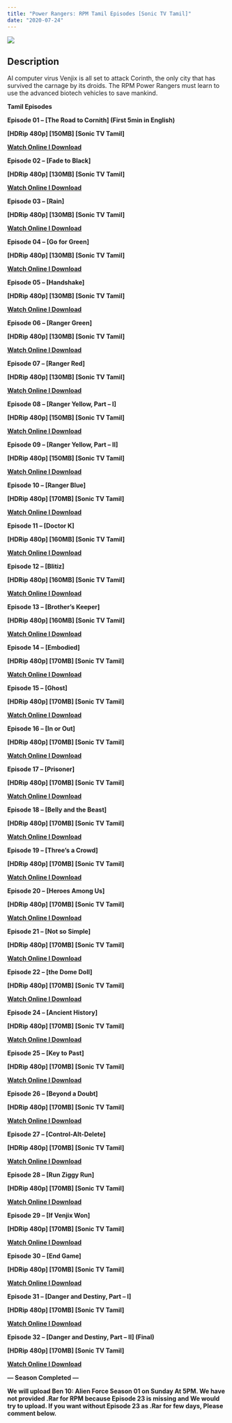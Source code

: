 ```yaml
---
title: "Power Rangers: RPM Tamil Episodes [Sonic TV Tamil]"
date: "2020-07-24"
---
```


[![](https://1.bp.blogspot.com/-OxGOlEg3BxQ/Xxqrkm_IhHI/AAAAAAAABDc/w3z8jmg78BYJQMYdtdHQ9zytqHR6jzSUwCLcBGAsYHQ/d/147c1ceea6862aa29747f8928f115c64.jpg)](https://1.bp.blogspot.com/-OxGOlEg3BxQ/Xxqrkm_IhHI/AAAAAAAABDc/w3z8jmg78BYJQMYdtdHQ9zytqHR6jzSUwCLcBGAsYHQ/s1024/147c1ceea6862aa29747f8928f115c64.jpg)

## Description

AI computer virus Venjix is all set to attack Corinth, the only city that has survived the carnage by its droids. The RPM Power Rangers must learn to use the advanced biotech vehicles to save mankind.

**Tamil Episodes**

**Episode 01 – \[The Road to Cornith\] (First 5min in English)**

**\[HDRip 480p\] \[150MB\] \[Sonic TV Tamil\]**

**[Watch Online I Download](https://drive.google.com/file/d/1Il8vLOyzgXZOCJf43KakqdbQh9EryEEN/view?usp=sharing)**

**Episode 02 – \[Fade to Black\]**

**\[HDRip 480p\] \[130MB\] \[Sonic TV Tamil\]**

**[Watch Online I Download](https://drive.google.com/file/d/1gef6YHoJ9EldafxEXvTONHey08FTV2CS/view?usp=sharing)**

**Episode 03 – \[Rain\]**

**\[HDRip 480p\] \[130MB\] \[Sonic TV Tamil\]**

**[Watch Online I Download](https://drive.google.com/file/d/1b94qf7wCauAevI5UoTTswJ-UXYUGvLsV/view?usp=sharing)**

**Episode 04 – \[Go for Green\]**

**\[HDRip 480p\] \[130MB\] \[Sonic TV Tamil\]**

**[Watch Online I Download](https://drive.google.com/file/d/1ijfRxTH8i9ZhdmyHR4T-FCDB3DtN455H/view?usp=sharing)**

**Episode 05 – \[Handshake\]**

**\[HDRip 480p\] \[130MB\] \[Sonic TV Tamil\]**

**[Watch Online I Download](https://drive.google.com/file/d/1IznLiSX8nb4ZeEy1XAT624ylvrl6HyNF/view?usp=sharing)**

**Episode 06 – \[Ranger Green\]**

**\[HDRip 480p\] \[130MB\] \[Sonic TV Tamil\]**

**[Watch Online I Download](https://drive.google.com/file/d/1_Oj4vZqJbY0_lYJhRe5akv8jaBNmm793/view?usp=sharing)**

**Episode 07 – \[Ranger Red\]**

**\[HDRip 480p\] \[130MB\] \[Sonic TV Tamil\]**

**[Watch Online I Download](https://drive.google.com/file/d/1KaNUFHr2F6G81u8wgLMpH31g8G2BLMtn/view?usp=sharing)**

**Episode 08 – \[Ranger Yellow, Part – I\]**

**\[HDRip 480p\] \[150MB\] \[Sonic TV Tamil\]**

**[Watch Online I Download](https://drive.google.com/file/d/1ChrIF42FRS8Q2EX10WNQW5o59W5bo2zN/view?usp=sharing)**

**Episode 09 – \[Ranger Yellow, Part – II\]**

**\[HDRip 480p\] \[150MB\] \[Sonic TV Tamil\]**

**[Watch Online I Download](https://drive.google.com/file/d/1kw_kh8OALC-GpWsfDyWlEq0bM5u77Fwg/view?usp=sharing)**

**Episode 10 – \[Ranger Blue\]**

**\[HDRip 480p\] \[170MB\] \[Sonic TV Tamil\]**

**[Watch Online I Download](https://drive.google.com/file/d/191wm8ugO3v511ibbxBfe9JmwGdPVgfCR/view?usp=sharing)**

**Episode 11 – \[Doctor K\]**

**\[HDRip 480p\] \[160MB\] \[Sonic TV Tamil\]**

**[Watch Online I Download](https://drive.google.com/file/d/12a-GIL13waUt4QtR-qgwhdRX6Cr3__Rh/view?usp=sharing)**

**Episode 12 – \[Blitiz\]**

**\[HDRip 480p\] \[160MB\] \[Sonic TV Tamil\]**

**[Watch Online I Download](https://drive.google.com/file/d/1A9eOK_J_L9YiDvxVYE4St-pNU5jR1XYG/view?usp=sharing)**

**Episode 13 – \[Brother’s Keeper\]**

**\[HDRip 480p\] \[160MB\] \[Sonic TV Tamil\]**

**[Watch Online I Download](https://drive.google.com/file/d/1nO9VKxWtGWfY6ifSIlp9EkDTEeWGZPrU/view?usp=sharing)**

**Episode 14 – \[Embodied\]**

**\[HDRip 480p\] \[170MB\] \[Sonic TV Tamil\]**

**[Watch Online I Download](https://drive.google.com/file/d/1S8_lPqBFoL9dpV31clJX8gYQee60fSUM/view?usp=sharing)**

**Episode 15 – \[Ghost\]**

**\[HDRip 480p\] \[170MB\] \[Sonic TV Tamil\]**

**[Watch Online I Download](https://drive.google.com/file/d/1I83A-_s3WSmcqpP-L_VGaRdS1Aa8kA0i/view?usp=sharing)**

**Episode 16 – \[In or Out\]**

**\[HDRip 480p\] \[170MB\] \[Sonic TV Tamil\]**

**[Watch Online I Download](https://drive.google.com/file/d/1kwcoqDpSQgqZB_JXmDXgeW-Ce-8I0-85/view?usp=sharing)**

**Episode 17 – \[Prisoner\]**

**\[HDRip 480p\] \[170MB\] \[Sonic TV Tamil\]**

**[Watch Online I Download](https://drive.google.com/file/d/1kBdH5NQ3_H4DmiSDxP6wDW1Ie80ARYxF/view?usp=sharing)**

**Episode 18 – \[Belly and the Beast\]**

**\[HDRip 480p\] \[170MB\] \[Sonic TV Tamil\]**

**[Watch Online I Download](https://drive.google.com/file/d/1wyNVDt8Krc9XeYQxcoDMt9sRZpfsy8-5/view?usp=sharing)**

**Episode 19 – \[Three’s a Crowd\]**

**\[HDRip 480p\] \[170MB\] \[Sonic TV Tamil\]**

**[Watch Online I Download](https://drive.google.com/file/d/1edm1jJmpMuANgmgpOJdukncbY8ZtCHaW/view?usp=sharing)**

**Episode 20 – \[Heroes Among Us\]**

**\[HDRip 480p\] \[170MB\] \[Sonic TV Tamil\]**

**[Watch Online I Download](https://drive.google.com/file/d/1VE9ZZnl4W8UDyLXwb-GgnKLgZdKbeh2-/view?usp=sharing)**

**Episode 21 – \[Not so Simple\]**

**\[HDRip 480p\] \[170MB\] \[Sonic TV Tamil\]**

**[Watch Online I Download](https://drive.google.com/file/d/1Ef2rK1ULYWFOVg24DD1RED0mUf6JWyV-/view?usp=sharing)**

**Episode 22 – \[the Dome Doll\]**

**\[HDRip 480p\] \[170MB\] \[Sonic TV Tamil\]**

**[Watch Online I Download](https://drive.google.com/file/d/1KO4BNbLOHYV3B5QB030hwQkgvPiXCZKq/view?usp=sharing)**

**Episode 24 – \[Ancient History\]**

**\[HDRip 480p\] \[170MB\] \[Sonic TV Tamil\]**

**[Watch Online I Download](https://drive.google.com/file/d/1LCO0nTUq8wonZsLbhr6kY15z43Ym3e0a/view?usp=sharing)**

**Episode 25 – \[Key to Past\]**

**\[HDRip 480p\] \[170MB\] \[Sonic TV Tamil\]**

**[Watch Online I Download](https://drive.google.com/file/d/1wvzeS_okxkaDZIU1T3v_PaFCkJlVUrx7/view?usp=sharing)**

**Episode 26 – \[Beyond a Doubt\]**

**\[HDRip 480p\] \[170MB\] \[Sonic TV Tamil\]**

**[Watch Online I Download](https://drive.google.com/file/d/1Dj8aOY4gq1ZH1YNRUWC9TGENTra6SHUN/view?usp=sharing)**

**Episode 27 – \[Control-Alt-Delete\]**

**\[HDRip 480p\] \[170MB\] \[Sonic TV Tamil\]**

**[Watch Online I Download](https://drive.google.com/file/d/1jSdZ6MPG4iXEnVY9jwvL18F9pFLjdq3o/view?usp=sharing)**

**Episode 28 – \[Run Ziggy Run\]**

**\[HDRip 480p\] \[170MB\] \[Sonic TV Tamil\]**

**[Watch Online I Download](https://drive.google.com/file/d/1DO2ur8KdD5kBx5OmJKjrhjzRSex_Gx7N/view?usp=sharing)**

**Episode 29 – \[If Venjix Won\]**

**\[HDRip 480p\] \[170MB\] \[Sonic TV Tamil\]**

**[Watch Online I Download](https://drive.google.com/file/d/17oUKF5l4yzYdsaSpIxLwIT2ZVxuZhK5t/view?usp=sharing)**

**Episode 30 – \[End Game\]**

**\[HDRip 480p\] \[170MB\] \[Sonic TV Tamil\]**

**[Watch Online I Download](https://drive.google.com/file/d/1GUwQNJeJSNvm58ARcak5pHMipuWdJAqf/view?usp=sharing)**

**Episode 31 – \[Danger and Destiny, Part – I\]**

**\[HDRip 480p\] \[170MB\] \[Sonic TV Tamil\]**

**[Watch Online I Download](https://drive.google.com/file/d/16yi8DQmUuEIb2xZ2re9uRfAZMuJ_e1PV/view?usp=sharing)**

**Episode 32 – \[Danger and Destiny, Part – II\] (Final)**

**\[HDRip 480p\] \[170MB\] \[Sonic TV Tamil\]**

**[Watch Online I Download](https://drive.google.com/file/d/1xXu5j9G5HDAyMAngMvl7etmfEyhNi9wV/view?usp=sharing)**

**— Season Completed —**

**We will upload Ben 10: Alien Force Season 01 on Sunday At 5PM. We have not provided .Rar for RPM because Episode 23 is missing and We would try to upload. If you want without Episode 23 as .Rar for few days, Please comment below.**
